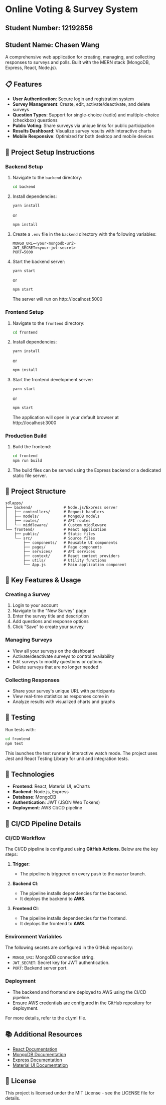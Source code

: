 # **Online Voting & Survey System**

## Student Number: 12192856
## Student Name: Chasen Wang

A comprehensive web application for creating, managing, and collecting responses to surveys and polls. Built with the MERN stack (MongoDB, Express, React, Node.js).

## 📋 Features

- **User Authentication**: Secure login and registration system
- **Survey Management**: Create, edit, activate/deactivate, and delete surveys
- **Question Types**: Support for single-choice (radio) and multiple-choice (checkbox) questions
- **Public Voting**: Share surveys via unique links for public participation
- **Results Dashboard**: Visualize survey results with interactive charts
- **Mobile Responsive**: Optimized for both desktop and mobile devices

## 🚀 Project Setup Instructions

### **Backend Setup**
1. Navigate to the `backend` directory:
   ```bash
   cd backend
   ```
2. Install dependencies:
   ```bash
   yarn install
   ```
   or
   ```bash
   npm install
   ```
3. Create a `.env` file in the `backend` directory with the following variables:
   ```
   MONGO_URI=<your-mongodb-uri>
   JWT_SECRET=<your-jwt-secret>
   PORT=5000
   ```
4. Start the backend server:
   ```bash
   yarn start
   ```
   or
   ```bash
   npm start
   ```
   The server will run on http://localhost:5000

### **Frontend Setup**
1. Navigate to the `frontend` directory:
   ```bash
   cd frontend
   ```
2. Install dependencies:
   ```bash
   yarn install
   ```
   or
   ```bash
   npm install
   ```
3. Start the frontend development server:
   ```bash
   yarn start
   ```
   or
   ```bash
   npm start
   ```
   The application will open in your default browser at http://localhost:3000

### **Production Build**
1. Build the frontend:
   ```bash
   cd frontend
   npm run build
   ```
2. The build files can be served using the Express backend or a dedicated static file server.

## 📁 Project Structure

```
sdlapps/
├── backend/              # Node.js/Express server
│   ├── controllers/      # Request handlers
│   ├── models/           # MongoDB models
│   ├── routes/           # API routes
│   └── middleware/       # Custom middleware
└── frontend/             # React application
    ├── public/           # Static files
    └── src/              # Source files
        ├── components/   # Reusable UI components
        ├── pages/        # Page components
        ├── services/     # API services
        ├── context/      # React context providers
        ├── utils/        # Utility functions
        └── App.js        # Main application component
```

## 📱 Key Features & Usage

### Creating a Survey
1. Login to your account
2. Navigate to the "New Survey" page
3. Enter the survey title and description
4. Add questions and response options
5. Click "Save" to create your survey

### Managing Surveys
- View all your surveys on the dashboard
- Activate/deactivate surveys to control availability
- Edit surveys to modify questions or options
- Delete surveys that are no longer needed

### Collecting Responses
- Share your survey's unique URL with participants
- View real-time statistics as responses come in
- Analyze results with visualized charts and graphs

## 🧪 Testing

Run tests with:
```bash
cd frontend
npm test
```

This launches the test runner in interactive watch mode. The project uses Jest and React Testing Library for unit and integration tests.

## 🔧 Technologies

- **Frontend**: React, Material UI, eCharts
- **Backend**: Node.js, Express
- **Database**: MongoDB
- **Authentication**: JWT (JSON Web Tokens)
- **Deployment**: AWS CI/CD pipeline

## 📖 CI/CD Pipeline Details

### **CI/CD Workflow**
The CI/CD pipeline is configured using **GitHub Actions**. Below are the key steps:

1. **Trigger**:
   - The pipeline is triggered on every push to the `master` branch.

2. **Backend CI**:
   - The pipeline installs dependencies for the backend.
   - It deploys the backend to **AWS**.

3. **Frontend CI**:
   - The pipeline installs dependencies for the frontend.
   - It deploys the frontend to **AWS**.

### **Environment Variables**
The following secrets are configured in the GitHub repository:
- `MONGO_URI`: MongoDB connection string.
- `JWT_SECRET`: Secret key for JWT authentication.
- `PORT`: Backend server port.

### **Deployment**
- The backend and frontend are deployed to AWS using the CI/CD pipeline.
- Ensure AWS credentials are configured in the GitHub repository for deployment.

For more details, refer to the ci.yml file.

## 📚 Additional Resources

- [React Documentation](https://reactjs.org/)
- [MongoDB Documentation](https://docs.mongodb.com/)
- [Express Documentation](https://expressjs.com/)
- [Material UI Documentation](https://mui.com/)

## 📄 License

This project is licensed under the MIT License - see the LICENSE file for details.
